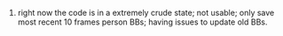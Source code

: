 1. right now the code is in a extremely crude state; not usable; only save most recent 10 frames person BBs; having issues to update old BBs.
